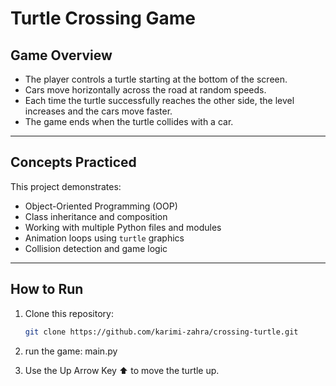 # Turtle Crossing Game 

## Game Overview

- The player controls a turtle starting at the bottom of the screen.
- Cars move horizontally across the road at random speeds.
- Each time the turtle successfully reaches the other side, the level increases and the cars move faster.
- The game ends when the turtle collides with a car.

---

##  Concepts Practiced
This project demonstrates:
- Object-Oriented Programming (OOP)  
- Class inheritance and composition  
- Working with multiple Python files and modules  
- Animation loops using `turtle` graphics  
- Collision detection and game logic  


---  
##  How to Run

1. Clone this repository:
   ```bash
   git clone https://github.com/karimi-zahra/crossing-turtle.git
   
2. run the game: main.py  

3. Use the Up Arrow Key ⬆️ to move the turtle up.
